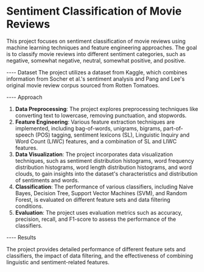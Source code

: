 # Sentiment Classification of Movie Reviews

This project focuses on sentiment classification of movie reviews using machine learning techniques and feature engineering approaches. The goal is to classify movie reviews into different sentiment categories, such as negative, somewhat negative, neutral, somewhat positive, and positive.

---- Dataset
The project utilizes a dataset from Kaggle, which combines information from Socher et al.'s sentiment analysis and Pang and Lee's original movie review corpus sourced from Rotten Tomatoes.

---- Approach
1. **Data Preprocessing**: The project explores preprocessing techniques like converting text to lowercase, removing punctuation, and stopwords.
2. **Feature Engineering**: Various feature extraction techniques are implemented, including bag-of-words, unigrams, bigrams, part-of-speech (POS) tagging, sentiment lexicons (SL), Linguistic Inquiry and Word Count (LIWC) features, and a combination of SL and LIWC features.
3. **Data Visualization**: The project incorporates data visualization techniques, such as sentiment distribution histograms, word frequency distribution histograms, word length distribution histograms, and word clouds, to gain insights into the dataset's characteristics and distribution of sentiments and words.
4. **Classification**: The performance of various classifiers, including Naive Bayes, Decision Tree, Support Vector Machines (SVM), and Random Forest, is evaluated on different feature sets and data filtering conditions.
5. **Evaluation**: The project uses evaluation metrics such as accuracy, precision, recall, and F1-score to assess the performance of the classifiers.

---- Results

The project provides detailed performance of different feature sets and classifiers, the impact of data filtering, and the effectiveness of combining linguistic and sentiment-related features.
